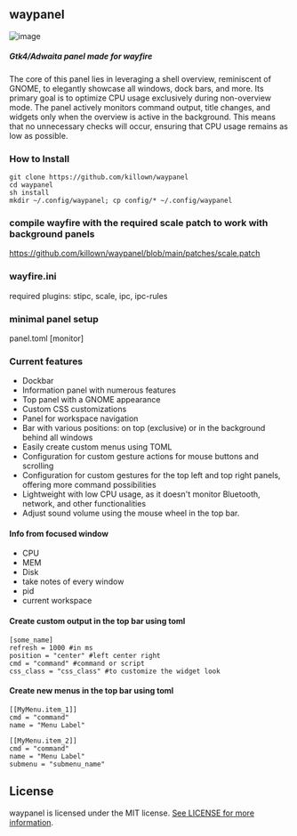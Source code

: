 ## waypanel

![image](https://github.com/killown/waypanel/assets/24453/09e44a10-b9fd-47f6-ba8e-646b57808ca7)

##### _Gtk4/Adwaita panel made for wayfire_

The core of this panel lies in leveraging a shell overview, reminiscent of GNOME, to elegantly showcase all windows, dock bars, and more. Its primary goal is to optimize CPU usage exclusively during non-overview mode. The panel actively monitors command output, title changes, and widgets only when the overview is active in the background. This means that no unnecessary checks will occur, ensuring that CPU usage remains as low as possible.

### How to Install

```
git clone https://github.com/killown/waypanel
cd waypanel
sh install
mkdir ~/.config/waypanel; cp config/* ~/.config/waypanel
```

### compile wayfire with the required scale patch to work with background panels
https://github.com/killown/waypanel/blob/main/patches/scale.patch

### wayfire.ini
required plugins:  stipc,  scale,   ipc,   ipc-rules

### minimal panel setup 
panel.toml [monitor]

### Current features
- Dockbar
- Information panel with numerous features
- Top panel with a GNOME appearance
- Custom CSS customizations
- Panel for workspace navigation
- Bar with various positions: on top (exclusive) or in the background behind all windows
- Easily create custom menus using TOML
- Configuration for custom gesture actions for mouse buttons and scrolling
- Configuration for custom gestures for the top left and top right panels, offering more command possibilities
- Lightweight with low CPU usage, as it doesn't monitor Bluetooth, network, and other functionalities
- Adjust sound volume using the mouse wheel in the top bar.

#### Info from focused window

- CPU
- MEM
- Disk
- take notes of every window
- pid
- current workspace

#### Create custom output in the top bar using toml

```
[some_name]
refresh = 1000 #in ms
position = "center" #left center right
cmd = "command" #command or script
css_class = "css_class" #to customize the widget look
```

#### Create new menus in the top bar using toml

```
[[MyMenu.item_1]]
cmd = "command"
name = "Menu Label"

[[MyMenu.item_2]]
cmd = "command"
name = "Menu Label"
submenu = "submenu_name"
```

## License

waypanel is licensed under the MIT license. [See LICENSE for more information](https://github.com/killown/hyprpybar/blob/main/LICENSE).

